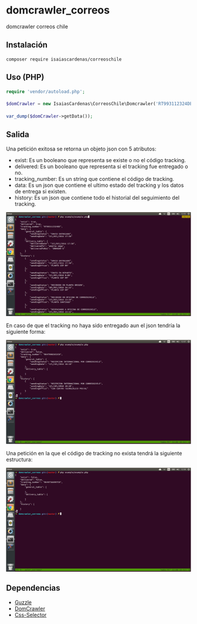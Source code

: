 # domcrawler_correos

domcrawler correos chile

## Instalación

```
composer require isaiascardenas/correoschile
```

## Uso (PHP)

```php
require 'vendor/autoload.php';

$domCrawler = new IsaiasCardenas\CorreosChile\Domcrawler('RT993112324DE');

var_dump($domCrawler->getData());
```

## Salida

Una petición exitosa se retorna un objeto json con 5 atributos:

* exist: Es un booleano que representa se existe o no el código tracking.
* delivered: Es un booleano que representa si el tracking fue entregado o no.
* tracking_number: Es un string que contiene el código de tracking.
* data: Es un json que contiene el ultimo estado del tracking y los datos de entrega si existen.
* history: Es un json que contiene todo el historial del seguimiento del tracking.

![Output](/screenshots/output1.png?raw=true "Sii respuesta")

En caso de que el tracking no haya sido entregado aun el json tendría la siguiente forma:

![Output](/screenshots/output2.png?raw=true "Sii respuesta")

Una petición en la que el código de tracking no exista tendrá la siguiente estructura:

![Output](/screenshots/output3.png?raw=true "Sii respuesta")


## Dependencias

* [Guzzle](https://github.com/guzzle/guzzle)
* [DomCrawler](https://github.com/symfony/DomCrawler)
* [Css-Selector](https://github.com/symfony/css-selector)
